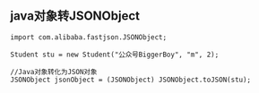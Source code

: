## java对象转JSONObject
  
    import com.alibaba.fastjson.JSONObject;
     
    Student stu = new Student("公众号BiggerBoy", "m", 2);
        
    //Java对象转化为JSON对象
    JSONObject jsonObject = (JSONObject) JSONObject.toJSON(stu);




















